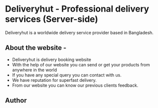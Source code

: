<!-- ![Logo](https://i.ibb.co/0M4Cwpm/logo.png) -->

# Deliveryhut - Professional delivery services (Server-side)

Deliveryhut is a worldwide delivery service provider based in Bangladesh.

<!-- [Visit our website](https://deliveryhut-3fafc.web.app/) -->

## About the website -

- Deliveryhut is delivery booking website
- With the help of our website you can send or get your products from anywhere in the world
- If you have any special query you can contact with us.
- We have reputation for superfast delivery.
- From our website you can know our previous clients feedback.

## Author

<!-- - [Suhag Al Amin](https://github.com/developer-suhag) -->

